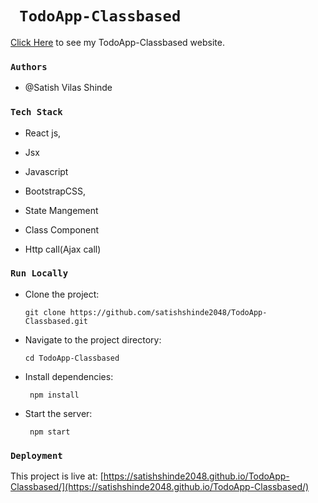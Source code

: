 # `  TodoApp-Classbased  `

  [Click Here](https://satishshinde2048.github.io/TodoApp-Classbased/) to see my TodoApp-Classbased website.


### `Authors`

 + @Satish Vilas Shinde


### `Tech Stack`

+ React js,

+ Jsx
     
+ Javascript       
     
+ BootstrapCSS,  
     
+ State Mangement

+ Class Component

+ Http call(Ajax call)
     
     
### `Run Locally`

+ Clone the project:

      git clone https://github.com/satishshinde2048/TodoApp-Classbased.git


+ Navigate to the project directory:

      cd TodoApp-Classbased
                                                                                                       
+ Install dependencies:                                                                                                    

       npm install 
                                                                                                                                                                                                                
+ Start the server:                                                                                                        

       npm start       
      

### `Deployment`

This project is live at: [https://satishshinde2048.github.io/TodoApp-Classbased/](https://satishshinde2048.github.io/TodoApp-Classbased/)

